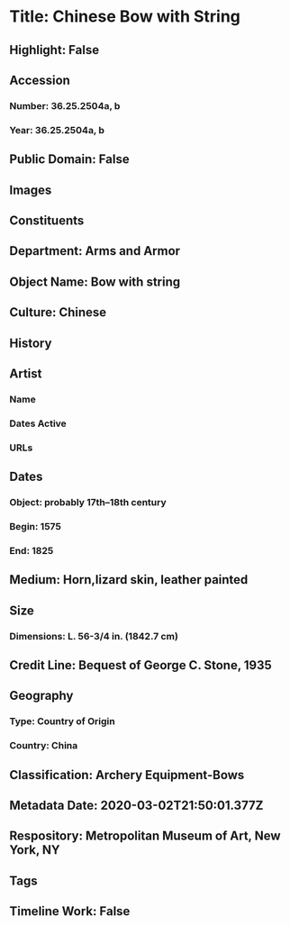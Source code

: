 # Title: Chinese Bow with String
## Highlight: False
## Accession
### Number: 36.25.2504a, b
### Year: 36.25.2504a, b
## Public Domain: False
## Images
## Constituents
## Department: Arms and Armor
## Object Name: Bow with string
## Culture: Chinese
## History
## Artist
### Name
### Dates Active
### URLs
## Dates
### Object: probably 17th–18th century
### Begin: 1575
### End: 1825
## Medium: Horn,lizard skin, leather painted
## Size
### Dimensions: L. 56-3/4 in. (1842.7 cm)
## Credit Line: Bequest of George C. Stone, 1935
## Geography
### Type: Country of Origin
### Country: China
## Classification: Archery Equipment-Bows
## Metadata Date: 2020-03-02T21:50:01.377Z
## Respository: Metropolitan Museum of Art, New York, NY
## Tags
## Timeline Work: False